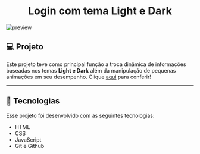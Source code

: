 <h1 align="center"> Login com tema Light e Dark </h1>

![preview](./.github/preview.png)

## 💻 Projeto

Este projeto teve como principal função a troca dinâmica de informações baseadas nos temas <b>Light e Dark</b> além da manipulação de pequenas animações em seu desempenho. Clique <a href="https://gabimatueda.github.io/LightDarkLoginTheme/">aqui</a> para conferir!

---

## 🚀 Tecnologias

Esse projeto foi desenvolvido com as seguintes tecnologias:

- HTML
- CSS
- JavaScript
- Git e Github

